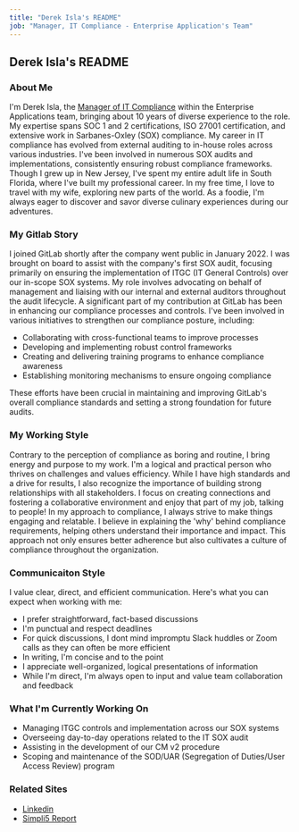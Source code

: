 ```yaml
---
title: "Derek Isla's README"
job: "Manager, IT Compliance - Enterprise Application's Team"
---
```


## Derek Isla's README

### About Me 

I'm Derek Isla, the [Manager of IT Compliance](https://handbook.gitlab.com/job-families/finance/it-compliance/#manager-it-compliance-requirements) within the Enterprise Applications team, bringing about 10 years of diverse experience to the role. My expertise spans SOC 1 and 2 certifications, ISO 27001 certification, and extensive work in Sarbanes-Oxley (SOX) compliance.  My career in IT compliance has evolved from external auditing to in-house roles across various industries. I've been involved in numerous SOX audits and implementations, consistently ensuring robust compliance frameworks.
Though I grew up in New Jersey, I've spent my entire adult life in South Florida, where I've built my professional career. In my free time,  I love to travel with my wife, exploring new parts of the world. As a foodie, I'm always eager to discover and savor diverse culinary experiences during our adventures.

### My Gitlab Story

I joined GitLab shortly after the company went public in January 2022. I was brought on board to assist with the company's first SOX audit, focusing primarily on ensuring the implementation of ITGC (IT General Controls) over our in-scope SOX systems. My role involves advocating on behalf of management and liaising with our internal and external auditors throughout the audit lifecycle.
A significant part of my contribution at GitLab has been in enhancing our compliance processes and controls. I've been involved in various initiatives to strengthen our compliance posture, including:

- Collaborating with cross-functional teams to improve processes
- Developing and implementing robust control frameworks
- Creating and delivering training programs to enhance compliance awareness
- Establishing monitoring mechanisms to ensure ongoing compliance

These efforts have been crucial in maintaining and improving GitLab's overall compliance standards and setting a strong foundation for future audits.

### My Working Style

Contrary to the perception of compliance as boring and routine, I bring energy and purpose to my work. I'm a logical and practical person who thrives on challenges and values efficiency. While I have high standards and a drive for results, I also recognize the importance of building strong relationships with all stakeholders. I focus on creating connections and fostering a collaborative environment and enjoy that part of my job, talking to people! In my approach to compliance, I always strive to make things engaging and relatable. I believe in explaining the 'why' behind compliance requirements, helping others understand their importance and impact. This approach not only ensures better adherence but also cultivates a culture of compliance throughout the organization. 

### Communicaiton Style

I value clear, direct, and efficient communication. Here's what you can expect when working with me:

- I prefer straightforward, fact-based discussions
- I'm punctual and respect deadlines
- For quick discussions, I dont mind impromptu Slack huddles or Zoom calls as they can often be more efficient
- In writing, I'm concise and to the point
- I appreciate well-organized, logical presentations of information
- While I'm direct, I'm always open to input and value team collaboration and feedback


### What I'm Currently Working On 

- Managing ITGC controls and implementation across our SOX systems
- Overseeing day-to-day operations related to the IT SOX audit
- Assisting in the development of our CM v2 procedure
- Scoping and maintenance of the SOD/UAR (Segregation of Duties/User Access Review) program


### Related Sites

- [Linkedin](https://www.linkedin.com/in/djisla/)
- [Simpli5 Report](https://drive.google.com/file/d/1uHk4QTC6LY36_sTxE9sGHluuPW3u4yQ0/view?usp=drive_link)



